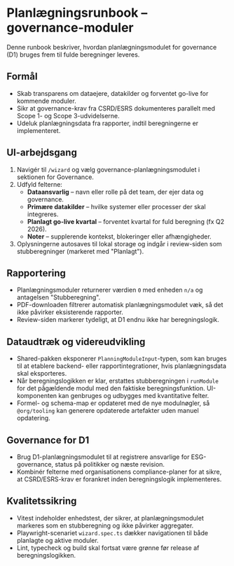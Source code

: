 # Planlægningsrunbook – governance-moduler

Denne runbook beskriver, hvordan planlægningsmodulet for governance (D1) bruges frem til fulde beregninger leveres.

## Formål

- Skab transparens om dataejere, datakilder og forventet go-live for kommende moduler.
- Sikr at governance-krav fra CSRD/ESRS dokumenteres parallelt med Scope 1- og Scope 3-udvidelserne.
- Udeluk planlægningsdata fra rapporter, indtil beregningerne er implementeret.

## UI-arbejdsgang

1. Navigér til `/wizard` og vælg governance-planlægningsmodulet i sektionen for Governance.
2. Udfyld felterne:
   - **Dataansvarlig** – navn eller rolle på det team, der ejer data og governance.
   - **Primære datakilder** – hvilke systemer eller processer der skal integreres.
   - **Planlagt go-live kvartal** – forventet kvartal for fuld beregning (fx Q2 2026).
   - **Noter** – supplerende kontekst, blokeringer eller afhængigheder.
3. Oplysningerne autosaves til lokal storage og indgår i review-siden som stubberegninger (markeret med "Planlagt").

## Rapportering

- Planlægningsmoduler returnerer værdien `0` med enheden `n/a` og antagelsen "Stubberegning".
- PDF-downloaden filtrerer automatisk planlægningsmodulet væk, så det ikke påvirker eksisterende rapporter.
- Review-siden markerer tydeligt, at D1 endnu ikke har beregningslogik.

## Dataudtræk og videreudvikling

- Shared-pakken eksponerer `PlanningModuleInput`-typen, som kan bruges til at etablere backend- eller rapportintegrationer, hvis
  planlægningsdata skal eksporteres.
- Når beregningslogikken er klar, erstattes stubberegningen i `runModule` for det pågældende modul med den faktiske
  beregningsfunktion. UI-komponenten kan genbruges og udbygges med kvantitative felter.
- Formel- og schema-map er opdateret med de nye modulnøgler, så `@org/tooling` kan generere opdaterede artefakter uden manuel
  opdatering.

## Governance for D1

- Brug D1-planlægningsmodulet til at registrere ansvarlige for ESG-governance, status på politikker og næste revision.
- Kombinér felterne med organisationens compliance-planer for at sikre, at CSRD/ESRS-krav er forankret inden beregningslogik
  implementeres.

## Kvalitetssikring

- Vitest indeholder enhedstest, der sikrer, at planlægningsmodulet markeres som en stubberegning og ikke påvirker aggregater.
- Playwright-scenariet `wizard.spec.ts` dækker navigationen til både planlagte og aktive moduler.
- Lint, typecheck og build skal fortsat være grønne før release af beregningslogikken.
